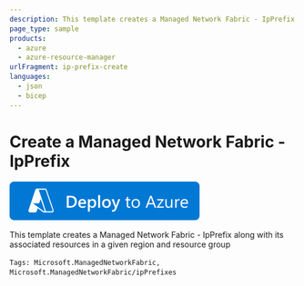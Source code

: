 ```yaml
---
description: This template creates a Managed Network Fabric - IpPrefix along with its associated resources in a given region and resource group
page_type: sample
products:
  - azure
  - azure-resource-manager
urlFragment: ip-prefix-create
languages:
  - json
  - bicep
---
```


# Create a Managed Network Fabric - IpPrefix

[![Deploy To Azure](https://raw.githubusercontent.com/Azure/azure-quickstart-templates/master/1-CONTRIBUTION-GUIDE/images/deploytoazure.svg?sanitize=true)](https://portal.azure.com/#create/Microsoft.Template/uri/https%3A%2F%2Fraw.githubusercontent.com%2FAzure%2Fazure-quickstart-templates%2Fmaster%2Fquickstarts%2Fmicrosoft.managednetworkfabric%2Fip-prefix-create%2Fmain.bicep)

This template creates a Managed Network Fabric - IpPrefix along with its associated resources in a given region and resource group

`Tags: Microsoft.ManagedNetworkFabric, Microsoft.ManagedNetworkFabric/ipPrefixes`
